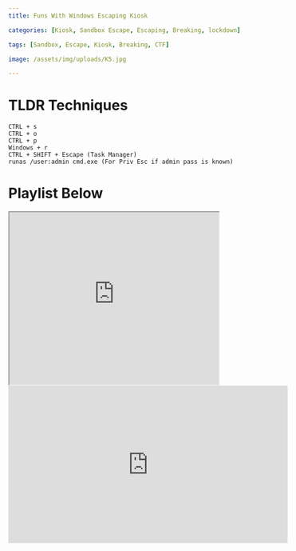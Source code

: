 ```yaml
---
title: Funs With Windows Escaping Kiosk

categories: [Kiosk, Sandbox Escape, Escaping, Breaking, lockdown]

tags: [Sandbox, Escape, Kiosk, Breaking, CTF]

image: /assets/img/uploads/K5.jpg

---
```

# TLDR Techniques
```
CTRL + s
CTRL + o
CTRL + p
Windows + r
CTRL + SHIFT + Escape (Task Manager)
runas /user:admin cmd.exe (For Priv Esc if admin pass is known)
```
# Playlist Below
<html>
<iframe width="420" height="345" src="https://www.youtube.com/watch?v=sTCEuNcTF_0&list=PLKUVHoe2ICeX5YqnbhLi4cnz5HRmU4gO3">
</iframe>

  <iframe width="560" height="315" src="https://www.youtube.com/embed/sTCEuNcTF_0?si=1jTuiWg6GWf_UKa3" title="YouTube video player" frameborder="0" allow="accelerometer; autoplay; clipboard-write; encrypted-media; gyroscope; picture-in-picture; web-share" referrerpolicy="strict-origin-when-cross-origin" allowfullscreen></iframe>
</html>
